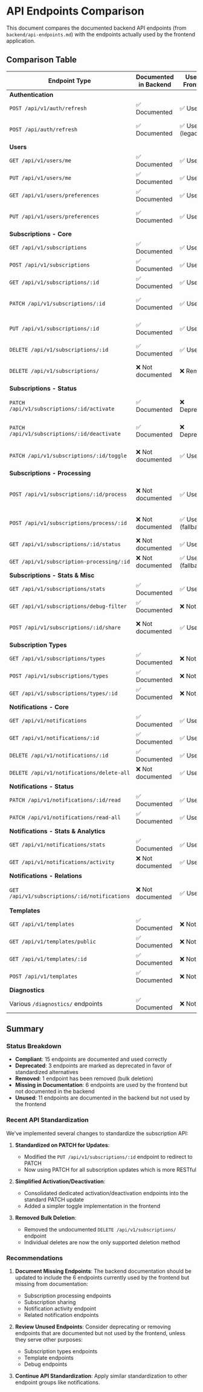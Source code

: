 # API Endpoints Comparison

This document compares the documented backend API endpoints (from `backend/api-endpoints.md`) with the endpoints actually used by the frontend application.

## Comparison Table

| Endpoint Type | Documented in Backend | Used in Frontend | Status | Notes |
|---------------|----------------------|------------------|--------|-------|
| **Authentication** |
| `POST /api/v1/auth/refresh` | ✅ Documented | ✅ Used | Compliant | Auth refresh token endpoint |
| `POST /api/auth/refresh` | ✅ Documented | ✅ Used (legacy) | Compliant | Legacy endpoint, redirects to v1 version |
| **Users** |
| `GET /api/v1/users/me` | ✅ Documented | ✅ Used | Compliant | |
| `PUT /api/v1/users/me` | ✅ Documented | ✅ Used | Compliant | User profile editing |
| `GET /api/v1/users/preferences` | ✅ Documented | ✅ Used | Compliant | Get user language, theme preferences |
| `PUT /api/v1/users/preferences` | ✅ Documented | ✅ Used | Compliant | Update user language, theme preferences |
| **Subscriptions - Core** |
| `GET /api/v1/subscriptions` | ✅ Documented | ✅ Used | Compliant | |
| `POST /api/v1/subscriptions` | ✅ Documented | ✅ Used | Compliant | |
| `GET /api/v1/subscriptions/:id` | ✅ Documented | ✅ Used | Compliant | |
| `PATCH /api/v1/subscriptions/:id` | ✅ Documented | ✅ Used | Compliant | Standard endpoint for all subscription updates |
| `PUT /api/v1/subscriptions/:id` | ✅ Documented | ✅ Used | Deprecated | Redirects to PATCH version with 308 status code |
| `DELETE /api/v1/subscriptions/:id` | ✅ Documented | ✅ Used | Compliant | |
| `DELETE /api/v1/subscriptions/` | ❌ Not documented | ❌ Removed | Removed | Bulk deletion removed in favor of individual deletes |
| **Subscriptions - Status** |
| `PATCH /api/v1/subscriptions/:id/activate` | ✅ Documented | ❌ Deprecated | Deprecated | Use PATCH /:id with { active: true } instead |
| `PATCH /api/v1/subscriptions/:id/deactivate` | ✅ Documented | ❌ Deprecated | Deprecated | Use PATCH /:id with { active: false } instead |
| `PATCH /api/v1/subscriptions/:id/toggle` | ❌ Not documented | ✅ Used | Implemented | Standard endpoint for toggling subscription status |
| **Subscriptions - Processing** |
| `POST /api/v1/subscriptions/:id/process` | ❌ Not documented | ✅ Used | Missing in Docs | Important endpoint for triggering subscription processing |
| `POST /api/v1/subscriptions/process/:id` | ❌ Not documented | ✅ Used (fallback) | Missing in Docs | Alternative endpoint format used as fallback |
| `GET /api/v1/subscriptions/:id/status` | ❌ Not documented | ✅ Used | Missing in Docs | Check subscription processing status |
| `GET /api/v1/subscription-processing/:id` | ❌ Not documented | ✅ Used (fallback) | Missing in Docs | Alternative endpoint for status checking |
| **Subscriptions - Stats & Misc** |
| `GET /api/v1/subscriptions/stats` | ✅ Documented | ✅ Used | Compliant | |
| `GET /api/v1/subscriptions/debug-filter` | ✅ Documented | ❌ Not used | Unused | Debug endpoint |
| `POST /api/v1/subscriptions/:id/share` | ❌ Not documented | ✅ Used | Missing in Docs | Share subscription feature used by frontend |
| **Subscription Types** |
| `GET /api/v1/subscriptions/types` | ✅ Documented | ❌ Not used | Unused | |
| `POST /api/v1/subscriptions/types` | ✅ Documented | ❌ Not used | Unused | |
| `GET /api/v1/subscriptions/types/:id` | ✅ Documented | ❌ Not used | Unused | |
| **Notifications - Core** |
| `GET /api/v1/notifications` | ✅ Documented | ✅ Used | Compliant | |
| `GET /api/v1/notifications/:id` | ✅ Documented | ✅ Used | Compliant | |
| `DELETE /api/v1/notifications/:id` | ✅ Documented | ✅ Used | Compliant | |
| `DELETE /api/v1/notifications/delete-all` | ❌ Not documented | ✅ Used | Missing in Docs | Bulk delete all notifications |
| **Notifications - Status** |
| `PATCH /api/v1/notifications/:id/read` | ✅ Documented | ✅ Used | Compliant | |
| `PATCH /api/v1/notifications/read-all` | ✅ Documented | ✅ Used | Compliant | |
| **Notifications - Stats & Analytics** |
| `GET /api/v1/notifications/stats` | ✅ Documented | ✅ Used | Compliant | |
| `GET /api/v1/notifications/activity` | ❌ Not documented | ✅ Used | Missing in Docs | Used for activity analytics in frontend |
| **Notifications - Relations** |
| `GET /api/v1/subscriptions/:id/notifications` | ❌ Not documented | ✅ Used | Missing in Docs | Get notifications for a specific subscription |
| **Templates** |
| `GET /api/v1/templates` | ✅ Documented | ❌ Not used | Unused | |
| `GET /api/v1/templates/public` | ✅ Documented | ❌ Not used | Unused | |
| `GET /api/v1/templates/:id` | ✅ Documented | ❌ Not used | Unused | |
| `POST /api/v1/templates` | ✅ Documented | ❌ Not used | Unused | |
| **Diagnostics** |
| Various `/diagnostics/` endpoints | ✅ Documented | ❌ Not used | Unused | Development/testing endpoints |

## Summary

### Status Breakdown

- **Compliant**: 15 endpoints are documented and used correctly
- **Deprecated**: 3 endpoints are marked as deprecated in favor of standardized alternatives
- **Removed**: 1 endpoint has been removed (bulk deletion)
- **Missing in Documentation**: 6 endpoints are used by the frontend but not documented in the backend
- **Unused**: 11 endpoints are documented in the backend but not used by the frontend

### Recent API Standardization

We've implemented several changes to standardize the subscription API:

1. **Standardized on PATCH for Updates**:
   - Modified the `PUT /api/v1/subscriptions/:id` endpoint to redirect to PATCH
   - Now using PATCH for all subscription updates which is more RESTful

2. **Simplified Activation/Deactivation**:
   - Consolidated dedicated activation/deactivation endpoints into the standard PATCH update
   - Added a simpler toggle implementation in the frontend

3. **Removed Bulk Deletion**:
   - Removed the undocumented `DELETE /api/v1/subscriptions/` endpoint
   - Individual deletes are now the only supported deletion method

### Recommendations

1. **Document Missing Endpoints**: The backend documentation should be updated to include the 6 endpoints currently used by the frontend but missing from documentation:
   - Subscription processing endpoints
   - Subscription sharing
   - Notification activity endpoint
   - Related notification endpoints

2. **Review Unused Endpoints**: Consider deprecating or removing endpoints that are documented but not used by the frontend, unless they serve other purposes:
   - Subscription types endpoints
   - Template endpoints
   - Debug endpoints

3. **Continue API Standardization**: Apply similar standardization to other endpoint groups like notifications.